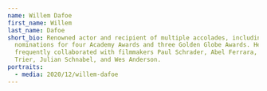 ```yaml
---
name: Willem Dafoe
first_name: Willem
last_name: Dafoe
short_bio: Renowned actor and recipient of multiple accolades, including
  nominations for four Academy Awards and three Golden Globe Awards. He has
  frequently collaborated with filmmakers Paul Schrader, Abel Ferrara, Lars von
  Trier, Julian Schnabel, and Wes Anderson.
portraits:
  - media: 2020/12/willem-dafoe
---
```

